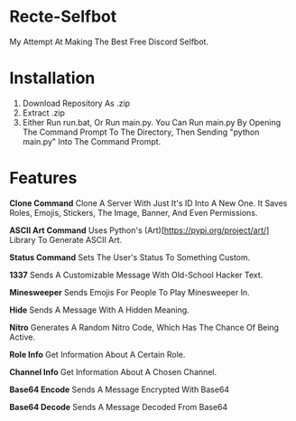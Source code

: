 # Recte-Selfbot
My Attempt At Making The Best Free Discord Selfbot.


# Installation
1. Download Repository As .zip
2. Extract .zip
3. Either Run run.bat, Or Run main.py. You Can Run main.py By Opening The Command Prompt To The Directory, Then Sending "python main.py" Into The Command Prompt.

# Features
**Clone Command**
Clone A Server With Just It's ID Into A New One. It Saves Roles, Emojis, Stickers, The Image, Banner, And Even Permissions.

**ASCII Art Command**
Uses Python's (Art)[https://pypi.org/project/art/] Library To Generate ASCII Art.

**Status Command**
Sets The User's Status To Something Custom.

**1337**
Sends A Customizable Message With Old-School Hacker Text.

**Minesweeper**
Sends Emojis For People To Play Minesweeper In.

**Hide**
Sends A Message With A Hidden Meaning.

**Nitro**
Generates A Random Nitro Code, Which Has The Chance Of Being Active.

**Role Info**
Get Information About A Certain Role.

**Channel Info**
Get Information About A Chosen Channel.

**Base64 Encode**
Sends A Message Encrypted With Base64

**Base64 Decode**
Sends A Message Decoded From Base64
